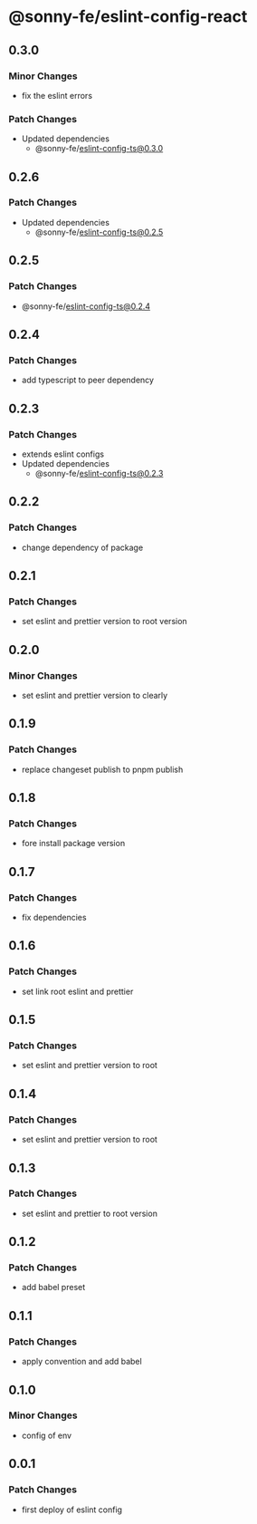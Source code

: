 # @sonny-fe/eslint-config-react

## 0.3.0

### Minor Changes

- fix the eslint errors

### Patch Changes

- Updated dependencies
  - @sonny-fe/eslint-config-ts@0.3.0

## 0.2.6

### Patch Changes

- Updated dependencies
  - @sonny-fe/eslint-config-ts@0.2.5

## 0.2.5

### Patch Changes

- @sonny-fe/eslint-config-ts@0.2.4

## 0.2.4

### Patch Changes

- add typescript to peer dependency

## 0.2.3

### Patch Changes

- extends eslint configs
- Updated dependencies
  - @sonny-fe/eslint-config-ts@0.2.3

## 0.2.2

### Patch Changes

- change dependency of package

## 0.2.1

### Patch Changes

- set eslint and prettier version to root version

## 0.2.0

### Minor Changes

- set eslint and prettier version to clearly

## 0.1.9

### Patch Changes

- replace changeset publish to pnpm publish

## 0.1.8

### Patch Changes

- fore install package version

## 0.1.7

### Patch Changes

- fix dependencies

## 0.1.6

### Patch Changes

- set link root eslint and prettier

## 0.1.5

### Patch Changes

- set eslint and prettier version to root

## 0.1.4

### Patch Changes

- set eslint and prettier version to root

## 0.1.3

### Patch Changes

- set eslint and prettier to root version

## 0.1.2

### Patch Changes

- add babel preset

## 0.1.1

### Patch Changes

- apply convention and add babel

## 0.1.0

### Minor Changes

- config of env

## 0.0.1

### Patch Changes

- first deploy of eslint config
